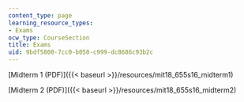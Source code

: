 ```yaml
---
content_type: page
learning_resource_types:
- Exams
ocw_type: CourseSection
title: Exams
uid: 9bdf5800-7cc0-b050-c999-dc8686c93b2c
---
```


[Midterm 1 (PDF)]({{< baseurl >}}/resources/mit18_655s16_midterm1)

[Midterm 2 (PDF)]({{< baseurl >}}/resources/mit18_655s16_midterm2)